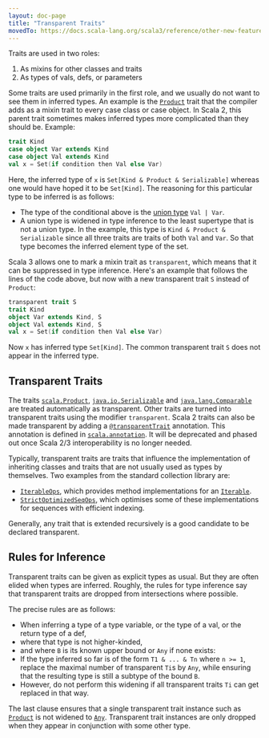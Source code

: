 ```yaml
---
layout: doc-page
title: "Transparent Traits"
movedTo: https://docs.scala-lang.org/scala3/reference/other-new-features/transparent-traits.html
---
```


Traits are used in two roles:

 1. As mixins for other classes and traits
 2. As types of vals, defs, or parameters

Some traits are used primarily in the first role, and we usually do not want to see them in inferred types. An example is the [`Product`](https://scala-lang.org/api/3.x/scala/Product.html) trait that the compiler adds as a mixin trait to every case class or case object. In Scala 2, this parent trait sometimes makes inferred types more complicated than they should be. Example:

```scala
trait Kind
case object Var extends Kind
case object Val extends Kind
val x = Set(if condition then Val else Var)
```

Here, the inferred type of `x` is `Set[Kind & Product & Serializable]` whereas one would have hoped it to be `Set[Kind]`. The reasoning for this particular type to be inferred is as follows:

- The type of the conditional above is the [union type](../new-types/union-types.md) `Val | Var`.
- A union type is widened in type inference to the least supertype that is not a union type.
  In the example, this type is `Kind & Product & Serializable` since all three traits are traits of both `Val` and `Var`.
  So that type becomes the inferred element type of the set.

Scala 3 allows one to mark a mixin trait as `transparent`, which means that it can be suppressed in type inference. Here's an example that follows the lines of the code above, but now with a new transparent trait `S` instead of `Product`:

```scala
transparent trait S
trait Kind
object Var extends Kind, S
object Val extends Kind, S
val x = Set(if condition then Val else Var)
```

Now `x` has inferred type `Set[Kind]`. The common transparent trait `S` does not
appear in the inferred type.

## Transparent Traits

The traits [`scala.Product`](https://scala-lang.org/api/3.x/scala/Product.html), [`java.io.Serializable`](https://docs.oracle.com/en/java/javase/11/docs/api/java.base/java/io/Serializable.html) and [`java.lang.Comparable`](https://docs.oracle.com/en/java/javase/11/docs/api/java.base/java/lang/Comparable.html)
are treated automatically as transparent. Other traits are turned into transparent traits using the modifier `transparent`. Scala 2 traits can also be made transparent
by adding a [`@transparentTrait`](https://scala-lang.org/api/3.x/scala/annotation/transparentTrait.html) annotation. This annotation is defined in [`scala.annotation`](https://scala-lang.org/api/3.x/scala/annotation.html). It will be deprecated and phased out once Scala 2/3 interoperability is no longer needed.

Typically, transparent traits are traits
that influence the implementation of inheriting classes and traits that are not usually used as types by themselves. Two examples from the standard collection library are:

- [`IterableOps`](https://scala-lang.org/api/3.x/scala/collection/IterableOps.html), which provides method implementations for an [`Iterable`](https://scala-lang.org/api/3.x/scala/collection/Iterable.html).
- [`StrictOptimizedSeqOps`](https://scala-lang.org/api/3.x/scala/collection/StrictOptimizedSeqOps.html), which optimises some of these implementations for sequences with efficient indexing.

Generally, any trait that is extended recursively is a good candidate to be
declared transparent.

## Rules for Inference

Transparent traits can be given as explicit types as usual. But they are often elided when types are inferred. Roughly, the rules for type inference say that transparent traits are dropped from intersections where possible.

The precise rules are as follows:

- When inferring a type of a type variable, or the type of a val, or the return type of a def,
- where that type is not higher-kinded,
- and where `B` is its known upper bound or `Any` if none exists:
- If the type inferred so far is of the form `T1 & ... & Tn` where
  `n >= 1`, replace the maximal number of transparent `Ti`s  by `Any`, while ensuring that
  the resulting type is still a subtype of the bound `B`.
- However, do not perform this widening if all transparent traits `Ti` can get replaced in that way.

The last clause ensures that a single transparent trait instance such as [`Product`](https://scala-lang.org/api/3.x/scala/Product.html) is not widened to [`Any`](https://scala-lang.org/api/3.x/scala/Any.html). Transparent trait instances are only dropped when they appear in conjunction with some other type.
